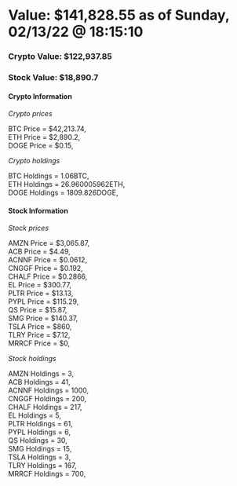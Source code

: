# Value: $141,828.55 as of Sunday, 02/13/22 @ 18:15:10 

### Crypto Value: $122,937.85

### Stock Value: $18,890.7

#### Crypto Information 
*Crypto prices* 

BTC Price = $42,213.74,  
ETH Price = $2,890.2,  
DOGE Price = $0.15,  


*Crypto holdings* 

BTC Holdings = 1.06BTC,  
ETH Holdings = 26.960005962ETH,  
DOGE Holdings = 1809.826DOGE,  


#### Stock Information 

*Stock prices* 

AMZN Price = $3,065.87,  
ACB Price = $4.49,  
ACNNF Price = $0.0612,  
CNGGF Price = $0.192,  
CHALF Price = $0.2866,  
EL Price = $300.77,  
PLTR Price = $13.13,  
PYPL Price = $115.29,  
QS Price = $15.87,  
SMG Price = $140.37,  
TSLA Price = $860,  
TLRY Price = $7.12,  
MRRCF Price = $0,  


*Stock holdings* 

AMZN Holdings = 3,  
ACB Holdings = 41,  
ACNNF Holdings = 1000,  
CNGGF Holdings = 200,  
CHALF Holdings = 217,  
EL Holdings = 5,  
PLTR Holdings = 61,  
PYPL Holdings = 6,  
QS Holdings = 30,  
SMG Holdings = 15,  
TSLA Holdings = 3,  
TLRY Holdings = 167,  
MRRCF Holdings = 700,  


